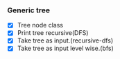 ### Generic tree
* [x] Tree node class
* [x] Print tree recursive(DFS)
* [x] Take tree as input.(recursive-dfs)
* [x] Take tree as input level wise.(bfs)